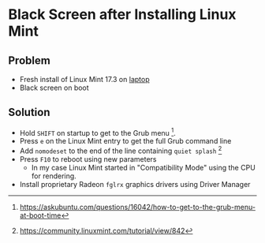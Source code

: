 Black Screen after Installing Linux Mint
========================================

## Problem
- Fresh install of Linux Mint 17.3 on [laptop]
- Black screen on boot

## Solution
- Hold `SHIFT` on startup to get to the Grub menu [^1].
- Press `e` on the Linux Mint entry to get the full Grub command line
- Add `nomodeset` to the end of the line containing `quiet splash` [^2]
- Press `F10` to reboot using new parameters
    - In my case Linux Mint started in "Compatibility Mode" using the CPU for rendering.
- Install proprietary Radeon `fglrx` graphics drivers using Driver Manager

[laptop]:/devices/evert-silver.md
[^1]:https://askubuntu.com/questions/16042/how-to-get-to-the-grub-menu-at-boot-time
[^2]:https://community.linuxmint.com/tutorial/view/842
